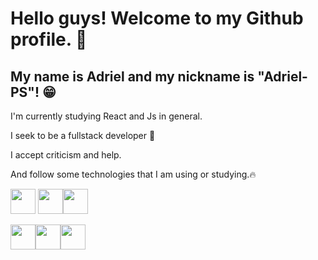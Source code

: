 

# Hello guys! Welcome to my Github profile. 🤘
## My name is Adriel and my nickname is "Adriel-PS"! 😁

I'm currently studying React and Js in general. 

I seek to be a fullstack developer 👾

I accept criticism and help.

And follow some technologies that I am using or studying.🔥

<img src="https://cdn.jsdelivr.net/gh/devicons/devicon@latest/icons/nodejs/nodejs-original.svg" width="40" height="40" /> <img src="https://cdn.jsdelivr.net/gh/devicons/devicon@latest/icons/mongodb/mongodb-original.svg" width="40" height="40" /><img src="https://cdn.jsdelivr.net/gh/devicons/devicon@latest/icons/angularjs/angularjs-original.svg" width="40" height="40"/>

<img src="https://cdn.jsdelivr.net/gh/devicons/devicon@latest/icons/github/github-original.svg" width="40" height="40" /><img src="https://cdn.jsdelivr.net/gh/devicons/devicon@latest/icons/git/git-original.svg" width="40" height="40" /><img src="https://cdn.jsdelivr.net/gh/devicons/devicon@latest/icons/linux/linux-original.svg" width="40" height="40" />




          
                
          
          
          
          
          
          
          
